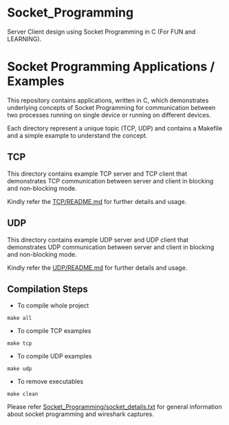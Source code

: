 Socket_Programming
==================
Server Client design using Socket Programming in C (For FUN and LEARNING). 

# Socket Programming Applications / Examples

This repository contains applications, written in C, which demonstrates underlying
concepts of Socket Programming for communication between two processes running on 
single device or running on different devices.

Each directory represent a unique topic (TCP, UDP) and contains a Makefile and a simple
example to understand the concept.

## TCP

This directory contains example TCP server and TCP client that demonstrates
TCP communication between server and client in blocking and non-blocking mode.

Kindly refer the [TCP/README.md](TCP/README.md) for further details and usage.

## UDP

This directory contains example UDP server and UDP client that demonstrates
UDP communication between server and client in blocking and non-blocking mode.

Kindly refer the [UDP/README.md](UDP/README.md) for further details and usage.

## Compilation Steps

- To compile whole project
```
make all
```

- To compile TCP examples
```
make tcp
```

- To compile UDP examples
```
make udp
```

- To remove executables
```
make clean
```

Please refer [Socket_Programming/socket_details.txt](Socket_Programming/socket_details.txt)
for general information about socket programming and wireshark captures.
